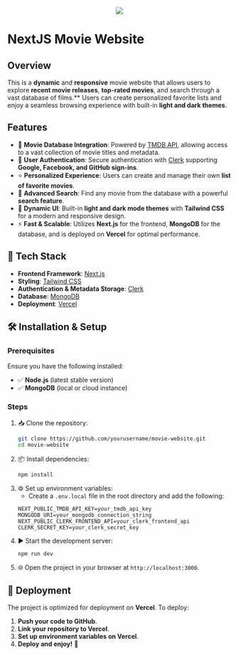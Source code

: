 
<p align="center">
  <img src="https://media1.giphy.com/media/v1.Y2lkPTc5MGI3NjExcGF0NGI0eG5xYXZpZnRhYWlnY2Rma3IwNG80YWRmMnJubno0aDNtYyZlcD12MV9pbnRlcm5hbF9naWZfYnlfaWQmY3Q9Zw/s6tV5ItdF8HDPJN5PR/giphy.gif"/>
</p>


# NextJS Movie Website

## Overview
This is a **dynamic** and **responsive** movie website that allows users to explore **recent movie releases**, **top-rated movies**, and search through a vast database of films.** Users can create personalized favorite lists and enjoy a seamless browsing experience with built-in **light and dark themes**.

## Features
- 🎥 **Movie Database Integration**: Powered by [TMDB API](https://www.themoviedb.org/), allowing access to a vast collection of movie titles and metadata.
- 🔐 **User Authentication**: Secure authentication with [Clerk](https://clerk.dev/) supporting **Google, Facebook, and GitHub sign-ins**.
- ⭐ **Personalized Experience**: Users can create and manage their own **list of favorite movies**.
- 🔎 **Advanced Search**: Find any movie from the database with a powerful **search feature**.
- 🎨 **Dynamic UI**: Built-in **light and dark mode themes** with **Tailwind CSS** for a modern and responsive design.
- ⚡ **Fast & Scalable**: Utilizes **Next.js** for the frontend, **MongoDB** for the database, and is deployed on **Vercel** for optimal performance.

## 🚀 Tech Stack
- **Frontend Framework**: [Next.js](https://nextjs.org/)
- **Styling**: [Tailwind CSS](https://tailwindcss.com/)
- **Authentication & Metadata Storage**: [Clerk](https://clerk.dev/)
- **Database**: [MongoDB](https://www.mongodb.com/)
- **Deployment**: [Vercel](https://vercel.com/)

## 🛠 Installation & Setup
### Prerequisites
Ensure you have the following installed:
- ✅ **Node.js** (latest stable version)
- ✅ **MongoDB** (local or cloud instance)

### Steps
1. 📥 Clone the repository:
   ```sh
   git clone https://github.com/yourusername/movie-website.git
   cd movie-website
   ```
2. 📦 Install dependencies:
   ```sh
   npm install
   ```
3. ⚙️ Set up environment variables:
   - Create a `.env.local` file in the root directory and add the following:
   ```env
   NEXT_PUBLIC_TMDB_API_KEY=your_tmdb_api_key
   MONGODB_URI=your_mongodb_connection_string
   NEXT_PUBLIC_CLERK_FRONTEND_API=your_clerk_frontend_api
   CLERK_SECRET_KEY=your_clerk_secret_key
   ```
4. ▶️ Start the development server:
   ```sh
   npm run dev
   ```
5. 🌐 Open the project in your browser at `http://localhost:3000`.

## 🚢 Deployment
The project is optimized for deployment on **Vercel**. To deploy:
1. **Push your code to GitHub**.
2. **Link your repository to Vercel**.
3. **Set up environment variables on Vercel**.
4. **Deploy and enjoy!** 🎉
